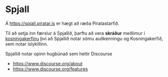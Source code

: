# Spjall

Á https://spjall.piratar.is er hægt að ræða Píratastarfið.

Til að setja inn færslur á Spjallið, þarftu að vera **skráður** meðlimur í [kosningakerfinu](https://x.piratar.is) því að Spjallið notar sömu auðkenningu og Kosningakerfið, sem notar íslykillinn.


Spjallið notar opinn hugbúnað sem heitir Discourse
* https://www.discourse.org/about
* https://www.discourse.org/features
